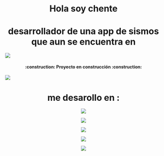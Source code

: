<h1 align="center"> Hola soy chente </h1>

<h1 align="center"> desarrollador de una app de sismos que aun se encuentra en </h1>
<p align="left">
   <img src="https://img.shields.io/badge/STATUS-EN%20DESAROLLO-green">
   </p>

<h4 align="center">
:construction: Proyecto en construcción :construction:
</h4>

<p align="left">
   <img src="https://img.shields.io/badge/soy-Programador Junior-<green>">
   </p>

<h1 align="center"> me desarollo en :</h1>

<p align="center">
   <img src="https://img.shields.io/badge/firebase-ffca28?style=for-the-badge&logo=firebase&logoColor=black">
   </p>

<p align="center">
   <img src="https://img.shields.io/badge/Markdown-000000?style=for-the-badge&logo=markdown&logoColor=white">
   </p>

<p align="center">
   <img src="https://img.shields.io/badge/Vue.js-35495E?style=for-the-badge&logo=vuedotjs&logoColor=4FC08D">
   </p>

<p align="center">
   <img src="https://img.shields.io/badge/Bootstrap-563D7C?style=for-the-badge&logo=bootstrap&logoColor=white">
   </p>

<p align="center">
   <img src="https://img.shields.io/badge/JavaScript-323330?style=for-the-badge&logo=javascript&logoColor=F7DF1E">
   </p>


